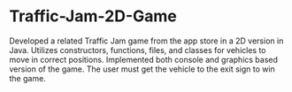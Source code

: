 # Traffic-Jam-2D-Game
Developed a related Traffic Jam game from the app store in a 2D version in Java. Utilizes constructors, functions, files, and classes for vehicles to move in correct positions. Implemented both console and graphics based version of the game. The user must get the vehicle to the exit sign to win the game.
